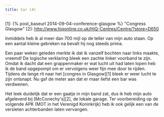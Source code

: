 ```yaml
---
title: Car (4)
---
```

[1]: {% post_baseurl 2014-09-04-conference-glasgow %} "Congress Glasgow"
[2]: http://www.hiqonline.co.uk/HiQ-Centres/Centre/?store=D650

Inmiddels heb ik al meer dan 700 mijl op de teller van mijn auto staan. Op een aantal kleine gebreken na bevalt hij nog steeds prima.

Een paar weken geleden merkte ik dat ik vanzelf bochten naar links maakte, vreemd! De logische verklaring bleek een zachte linker voorband te zijn. Omdat ik dacht dat een grappenmaker er wat lucht uit had laten lopen heb ik de band opgepompt om er vervolgens weer fijn mee door te rijden. Tijdens de lange rit naar het [congres in Glasgow][1] bleek er weer lucht te zijn ontsnapt. Nu gaf de meter aan dat er maar liefst een bar was verdwenen.

Het leek duidelijk dat er een gaatje in mijn band zat, dus ik heb mijn auto afgeleverd bij [McConechy's][2], de lokale garage. Ter voorbereiding op de volgende APK (MOT in het Verenigd Koninkrijk) heb ik ook gelijk een van de versleten achterbanden laten vervangen.